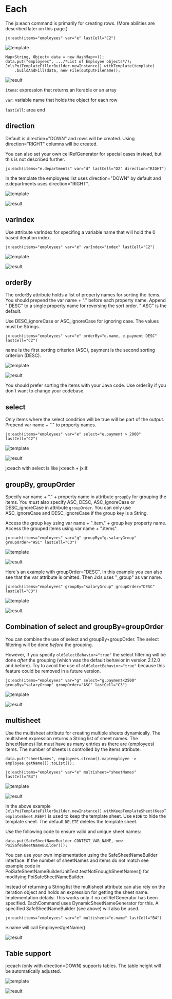 # Each

The jx:each command is primarily for creating rows. (More abilities are described later on this page.)

```
jx:each(items="employees" var="e" lastCell="C2")
```

![template](img/each-1.png)


```
Map<String, Object> data = new HashMap<>();
data.put("employees", .../*List of Employee objects*/);
JxlsPoiTemplateFillerBuilder.newInstance().withTemplate(template)
    .buildAndFill(data, new File(outputFilename));
```

![result](img/each-2.png)

`items`: expression that returns an Iterable or an array

`var`: variable name that holds the object for each row

`lastCell`: area end

## direction

Default is direction="DOWN" and rows will be created. Using direction="RIGHT" columns will be created.

You can also set your own cellRefGenerator for special cases instead, but this is not described further.

```
jx:each(items="e.departments" var="d" lastCell="D2" direction="RIGHT")
```

In the template the employees list uses direction="DOWN" by default and e.departments uses direction="RIGHT".

![template](img/each-right-1.png)

![result](img/each-right-2.png)

## varIndex

Use attribute varIndex for specifing a variable name that will hold the 0 based iteration index.

```
jx:each(items="employees" var="e" varIndex="index" lastCell="C2")
```

![template](img/each-varindex-1.png)

![result](img/each-varindex-2.png)

## orderBy

The orderBy attribute holds a list of property names for sorting the items.
You should prepend the var name + "." before each property name.
Append " DESC" to a single property name for reversing the sort order. " ASC" is the default.

Use DESC_ignoreCase or ASC_ignoreCase for ignoring case. The values must be Strings.

```
jx:each(items="employees" var="e" orderBy="e.name, e.payment DESC" lastCell="C2")
```

name is the first sorting criterion (ASC), payment is the second sorting criterion (DESC).

![template](img/each-orderby-1.png)

![result](img/each-orderby-2.png)

You should prefer sorting the items with your Java code. Use orderBy if you don't want to change your codebase.

## select

Only items where the select condition will be true will be part of the output. Prepend var name + "." to property names.

```
jx:each(items="employees" var="e" select="e.payment > 2000" lastCell="C2")
```

![template](img/each-select-1.png)

![result](img/each-select-2.png)

jx:each with select is like jx:each + jx:if.

## groupBy, groupOrder

Specify var name + "." + property name in attribute `groupBy` for grouping the items.
You *must* also specify ASC, DESC, ASC_ignoreCase or DESC_ignoreCase in attribute `groupOrder`. You can only use ASC_ignoreCase
and DESC_ignoreCase if the group key is a String.

Access the group key using var name + ".item." + group key property name. Access the grouped items using var name + ".items".

```
jx:each(items="employees" var="g" groupBy="g.salaryGroup" groupOrder="ASC" lastCell="C3")
```

![template](img/each-groupby-asc-1.png)

![result](img/each-groupby-asc-2.png)

Here's an example with groupOrder="DESC". In this example you can also see that the var attribute is omitted.
Then Jxls uses "_group" as var name.

```
jx:each(items="employees" groupBy="salaryGroup" groupOrder="DESC" lastCell="C3")
```

![template](img/each-groupby-desc-1.png)

![result](img/each-groupby-desc-2.png)

## Combination of select and groupBy+groupOrder

You can combine the use of select and groupBy+groupOrder. The select filtering will be done *before* the grouping.

However, if you specify `oldSelectBehavior="true"` the select filtering will be done *after* the grouping
(which was the default behavior in version 2.12.0 and before). Try to avoid the use of `oldSelectBehavior="true"` because
this feature could be removed in a future version.

```
jx:each(items="employees" var="g" select="g.payment<2500" groupBy="salaryGroup" groupOrder="ASC" lastCell="C3")
```

![template](img/each-groupby-select-1.png)

![result](img/each-groupby-select-2.png)

## multisheet

Use the multisheet attribute for creating multiple sheets dynamically. The multisheet expression returns a String list of sheet names.
The (sheetNames) list must have as many entries as there are (employees) items. The number of sheets is controlled by the items attribute.

```
data.put("sheetNames", employees.stream().map(employee -> employee.getName()).toList());
```

```
jx:each(items="employees" var="e" multisheet="sheetNames" lastCell="B4")
```

![template](img/each-multisheet-1.png)

![result](img/each-multisheet-2.png)

In the above example `JxlsPoiTemplateFillerBuilder.newInstance().withKeepTemplateSheet(KeepTemplateSheet.KEEP)` is used to keep the
template sheet. Use `HIDE` to hide the template sheet. The default `DELETE` deletes the template sheet. 

Use the following code to ensure valid and unique sheet names:

```
data.put(SafeSheetNameBuilder.CONTEXT_VAR_NAME, new PoiSafeSheetNameBuilder());
```

You can use your own implementation using the SafeSheetNameBuilder interface.
If the number of sheetNames and items do not match see example code in PoiSafeSheetNameBuilderUnitTest.testNotEnoughSheetNames()
for modifying PoiSafeSheetNameBuilder.

Instead of returning a String list the multisheet attribute can also rely on the iteration object and holds an expression for getting
the sheet name.
<br/>Implementation details: This works only if no cellRefGenerator has been specified.
EachCommand uses DynamicSheetNameGenerator for this. A specified SafeSheetNameBuilder (see above) will also be used.

```
jx:each(items="employees" var="e" multisheet="e.name" lastCell="B4")
```

e.name will call Employee#getName()

![result](img/each-multisheet-3.png)

## Table support

jx:each (only with direction=DOWN) supports tables. The table height will be automatically adjusted.

![template](img/each-table-1.png)

![result](img/each-table-2.png)
